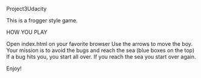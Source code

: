 Project3Udacity

This is a frogger style game.

HOW YOU PLAY

Open index.html on your favorite browser
Use the arrows to move the boy.
Your mission is to avoid the bugs and reach the sea (blue boxes on the top)
If a bug hits you, you start all over.
If you reach the sea you start over again.

Enjoy!
